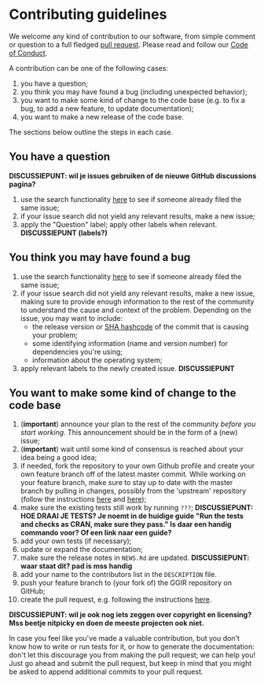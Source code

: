 # Contributing guidelines

We welcome any kind of contribution to our software, from simple comment or question to a full fledged [pull request](https://help.github.com/articles/about-pull-requests/). Please read and follow our [Code of Conduct](CODE_OF_CONDUCT.md).

A contribution can be one of the following cases:

1. you have a question;
2. you think you may have found a bug (including unexpected behavior);
3. you want to make some kind of change to the code base (e.g. to fix a bug, to add a new feature, to update documentation);
4. you want to make a new release of the code base.

The sections below outline the steps in each case.

## You have a question

**DISCUSSIEPUNT: wil je issues gebruiken of de nieuwe GitHub discussions pagina?**

1. use the search functionality [here](https://github.com/wadpac/GGIR/issues) to see if someone already filed the same issue;
2. if your issue search did not yield any relevant results, make a new issue;
3. apply the "Question" label; apply other labels when relevant. **DISCUSSIEPUNT (labels?)**

## You think you may have found a bug

1. use the search functionality [here](https://github.com/wadpac/GGIR/issues) to see if someone already filed the same issue;
2. if your issue search did not yield any relevant results, make a new issue, making sure to provide enough information to the rest of the community to understand the cause and context of the problem. Depending on the issue, you may want to include:
    - the release version or [SHA hashcode](https://help.github.com/articles/autolinked-references-and-urls/#commit-shas) of the commit that is causing your problem;
    - some identifying information (name and version number) for dependencies you're using;
    - information about the operating system;
3. apply relevant labels to the newly created issue. **DISCUSSIEPUNT**

## You want to make some kind of change to the code base

1. (**important**) announce your plan to the rest of the community *before you start working*. This announcement should be in the form of a (new) issue;
2. (**important**) wait until some kind of consensus is reached about your idea being a good idea;
3. if needed, fork the repository to your own Github profile and create your own feature branch off of the latest master commit. While working on your feature branch, make sure to stay up to date with the master branch by pulling in changes, possibly from the 'upstream' repository (follow the instructions [here](https://help.github.com/articles/configuring-a-remote-for-a-fork/) and [here](https://help.github.com/articles/syncing-a-fork/));
4. make sure the existing tests still work by running ``???``;  **DISCUSSIEPUNT: HOE DRAAI JE TESTS? Je noemt in de huidige guide "Run the tests and checks as CRAN, make sure they pass." Is daar een handig commando voor? Of een link naar een guide?**
5. add your own tests (if necessary);
6. update or expand the documentation;
7. make sure the release notes in `NEWS.Rd` are updated. **DISCUSSIEPUNT: waar staat dit? pad is mss handig**
8. add your name to the contributors list in the `DESCRIPTION` file.
9. push your feature branch to (your fork of) the GGIR repository on GitHub;
10. create the pull request, e.g. following the instructions [here](https://help.github.com/articles/creating-a-pull-request/).

**DISCUSSIEPUNT: wil je ook nog iets zeggen over copyright en licensing? Mss beetje nitpicky en doen de meeste projecten ook niet.**

In case you feel like you've made a valuable contribution, but you don't know how to write or run tests for it, or how to generate the documentation: don't let this discourage you from making the pull request; we can help you! Just go ahead and submit the pull request, but keep in mind that you might be asked to append additional commits to your pull request.
